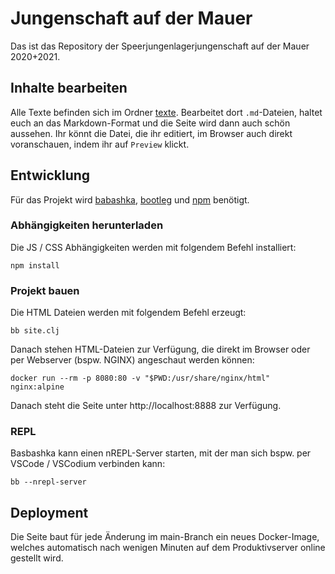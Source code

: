 # Jungenschaft auf der Mauer

Das ist das Repository der Speerjungenlagerjungenschaft auf der Mauer 2020+2021.

## Inhalte bearbeiten

Alle Texte befinden sich im Ordner [texte](texte). Bearbeitet dort `.md`-Dateien, haltet euch an das Markdown-Format und die Seite wird dann auch schön aussehen.
Ihr könnt die Datei, die ihr editiert, im Browser auch direkt voranschauen, indem ihr auf `Preview` klickt.

## Entwicklung

Für das Projekt wird [babashka](https://github.com/borkdude/babashka), [bootleg](https://github.com/retrogradeorbit/bootleg) und [npm](https://www.npmjs.com/) benötigt.

### Abhängigkeiten herunterladen

Die JS / CSS Abhängigkeiten werden mit folgendem Befehl installiert:

    npm install

### Projekt bauen

Die HTML Dateien werden mit folgendem Befehl erzeugt:

    bb site.clj

Danach stehen HTML-Dateien zur Verfügung, die direkt im Browser oder per Webserver (bspw. NGINX) angeschaut werden können:

    docker run --rm -p 8080:80 -v "$PWD:/usr/share/nginx/html" nginx:alpine

Danach steht die Seite unter http://localhost:8888 zur Verfügung.

### REPL

Basbashka kann einen nREPL-Server starten, mit der man sich bspw. per VSCode / VSCodium verbinden kann:

    bb --nrepl-server

## Deployment

Die Seite baut für jede Änderung im main-Branch ein neues Docker-Image, welches automatisch nach wenigen Minuten auf dem Produktivserver online gestellt wird.
